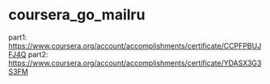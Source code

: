 # coursera_go_mailru

part1: https://www.coursera.org/account/accomplishments/certificate/CCPFPBUJFJ4Q
part2: https://www.coursera.org/account/accomplishments/certificate/YDASX3G3S3FM
